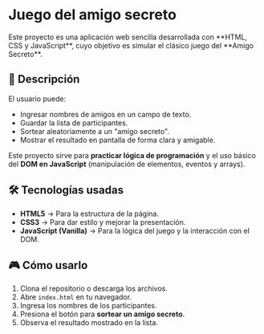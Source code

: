 <h1> Juego del amigo secreto</h1>
Este proyecto es una aplicación web sencilla desarrollada con **HTML, CSS y JavaScript**, cuyo objetivo es simular el clásico juego del **Amigo Secreto**.  

## 🚀 Descripción

El usuario puede:

- Ingresar nombres de amigos en un campo de texto.
- Guardar la lista de participantes.
- Sortear aleatoriamente a un "amigo secreto".
- Mostrar el resultado en pantalla de forma clara y amigable.

Este proyecto sirve para **practicar lógica de programación** y el uso básico del **DOM en JavaScript** (manipulación de elementos, eventos y arrays).

## 🛠️ Tecnologías usadas

- **HTML5** → Para la estructura de la página.
- **CSS3** → Para dar estilo y mejorar la presentación.
- **JavaScript (Vanilla)** → Para la lógica del juego y la interacción con el DOM.

## 🎮 Cómo usarlo

1. Clona el repositorio o descarga los archivos.
2. Abre `index.html` en tu navegador.
3. Ingresa los nombres de los participantes.
4. Presiona el botón para **sortear un amigo secreto**.
5. Observa el resultado mostrado en la lista.
